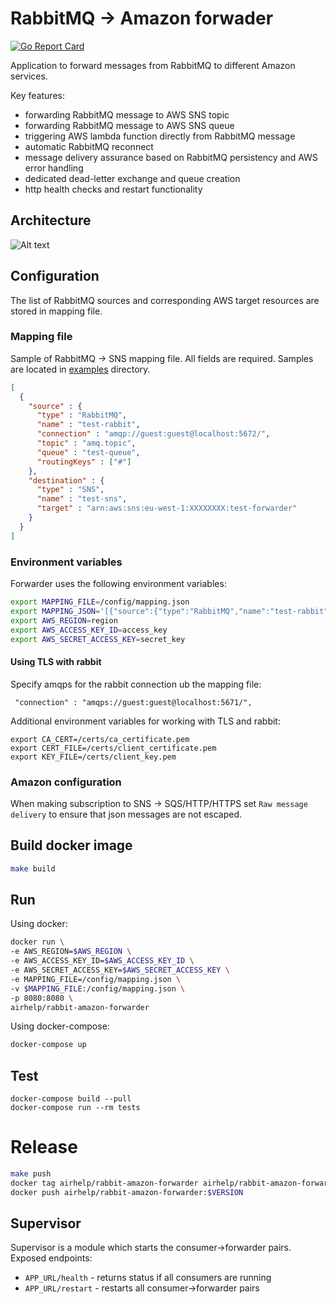 # RabbitMQ -> Amazon forwader

[![Go Report Card](https://goreportcard.com/badge/github.com/AirHelp/rabbit-amazon-forwarder)](https://goreportcard.com/report/github.com/AirHelp/rabbit-amazon-forwarder)

Application to forward messages from RabbitMQ to different Amazon services.

Key features:

* forwarding RabbitMQ message to AWS SNS topic
* forwarding RabbitMQ message to AWS SNS queue
* triggering AWS lambda function directly from RabbitMQ message
* automatic RabbitMQ reconnect
* message delivery assurance based on RabbitMQ persistency and AWS error handling
* dedicated dead-letter exchange and queue creation
* http health checks and restart functionality

## Architecture

![Alt text](img/rabbit-amazon-forwarder.png?raw=true "RabbitMQ -> Amazon architecture")

## Configuration

The list of RabbitMQ sources and corresponding AWS target resources are stored in mapping file.

### Mapping file

Sample of RabbitMQ -> SNS mapping file. All fields are required. Samples are located in [examples](https://github.com/AirHelp/rabbit-amazon-forwarder/tree/master/examples) directory.
```json
[
  {
    "source" : {
      "type" : "RabbitMQ",
      "name" : "test-rabbit",
      "connection" : "amqp://guest:guest@localhost:5672/",
      "topic" : "amq.topic",
      "queue" : "test-queue",
      "routingKeys" : ["#"]
    },
    "destination" : {
      "type" : "SNS",
      "name" : "test-sns",
      "target" : "arn:aws:sns:eu-west-1:XXXXXXXX:test-forwarder"
    }
  }
]
```

### Environment variables

Forwarder uses the following environment variables:
```bash
export MAPPING_FILE=/config/mapping.json
export MAPPING_JSON='[{"source":{"type":"RabbitMQ","name":"test-rabbit","connection":"amqp:\/\/guest:guest@localhost:5672\/","topic":"amq.topic","queue":"test-queue","routing":"#"},"destination":{"type":"SNS","name":"test-sns","target":"arn:aws:sns:eu-west-1:XXXXXXXX:test-forwarder"}}]'
export AWS_REGION=region
export AWS_ACCESS_KEY_ID=access_key
export AWS_SECRET_ACCESS_KEY=secret_key
```

#### Using TLS with rabbit

Specify amqps for the rabbit connection ub the mapping file:
```
 "connection" : "amqps://guest:guest@localhost:5671/",
```

Additional environment variables for working with TLS and rabbit:
```
export CA_CERT=/certs/ca_certificate.pem
export CERT_FILE=/certs/client_certificate.pem
export KEY_FILE=/certs/client_key.pem
```

### Amazon configuration

When making subscription to SNS -> SQS/HTTP/HTTPS set `Raw message delivery` to ensure that json messages are not escaped.

## Build docker image

```bash
make build
```

## Run

Using docker:
```bash
docker run \
-e AWS_REGION=$AWS_REGION \
-e AWS_ACCESS_KEY_ID=$AWS_ACCESS_KEY_ID \
-e AWS_SECRET_ACCESS_KEY=$AWS_SECRET_ACCESS_KEY \
-e MAPPING_FILE=/config/mapping.json \
-v $MAPPING_FILE:/config/mapping.json \
-p 8080:8080 \
airhelp/rabbit-amazon-forwarder
```

Using docker-compose:
```bash
docker-compose up
```

## Test
```
docker-compose build --pull
docker-compose run --rm tests
```

# Release

```bash
make push
docker tag airhelp/rabbit-amazon-forwarder airhelp/rabbit-amazon-forwarder:$VERSION
docker push airhelp/rabbit-amazon-forwarder:$VERSION
```

## Supervisor

Supervisor is a module which starts the consumer->forwarder pairs.
Exposed endpoints:
- `APP_URL/health` - returns status if all consumers are running
- `APP_URL/restart` - restarts all consumer->forwarder pairs
